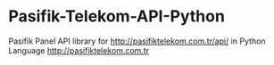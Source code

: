 # Pasifik-Telekom-API-Python
Pasifik Panel API library for http://pasifiktelekom.com.tr/api/ in Python Language http://pasifiktelekom.com.tr
